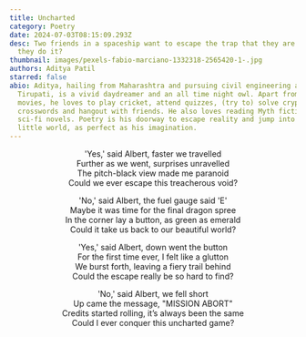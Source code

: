 ```yaml
---
title: Uncharted
category: Poetry
date: 2024-07-03T08:15:09.293Z
desc: Two friends in a spaceship want to escape the trap that they are in. Can
  they do it?
thumbnail: images/pexels-fabio-marciano-1332318-2565420-1-.jpg
authors: Aditya Patil
starred: false
abio: Aditya, hailing from Maharashtra and pursuing civil engineering at IIT
  Tirupati, is a vivid daydreamer and an all time night owl. Apart from binging
  movies, he loves to play cricket, attend quizzes, (try to) solve cryptic
  crosswords and hangout with friends. He also loves reading Myth fictions and
  sci-fi novels. Poetry is his doorway to escape reality and jump into his own
  little world, as perfect as his imagination.
---
```

<p align="center">'Yes,' said Albert, faster we travelled<br>
Further as we went, surprises unravelled<br>
The pitch-black view made me paranoid<br>
Could we ever escape this treacherous void?<br>
</p>

<p align="center">'No,' said Albert, the fuel gauge said 'E'<br>
Maybe it was time for the final dragon spree<br>
In the corner lay a button, as green as emerald<br>
Could it take us back to our beautiful world?<br>
</p>

<p align="center">'Yes,' said Albert, down went the button<br>
For the first time ever, I felt like a glutton<br>
We burst forth, leaving a fiery trail behind<br>
Could the escape really be so hard to find?<br>
</p>

<p align="center">'No,' said Albert, we fell short<br>
Up came the message, "MISSION ABORT"<br>
Credits started rolling, it’s always been the same<br>
Could I ever conquer this uncharted game?<br>
</p>
